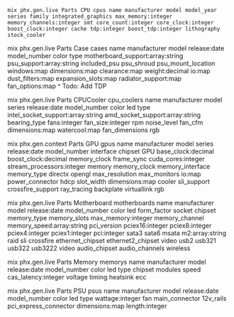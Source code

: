    mix phx.gen.live Parts CPU cpus name manufacturer model model_year series family integrated_graphics max_memory:integer memory_channels:integer smt core_count:integer core_clock:integer boost_clock:integer cache tdp:integer boost_tdp:integer lithography stock_cooler

mix phx.gen.live Parts Case cases name manufacturer model release:date model_number color type motherboard_support:array:string psu_support:array:string included_psu psu_shroud psu_mount_location windows:map dimensions:map clearance:map weight:decimal io:map dust_filters:map expansion_slots:map radiator_support:map fan_options:map
^ Todo: Add TDP


mix phx.gen.live Parts CPUCooler cpu_coolers name manufacturer model series release:date model_number color led type intel_socket_support:array:string amd_socket_support:array:string bearing_type fans:integer fan_size:integer rpm noise_level fan_cfm dimensions:map watercool:map fan_dimensions rgb

mix phx.gen.context Parts GPU gpus name manufacturer model series release:date model_number interface chipset GPU base_clock:decimal boost_clock:decimal memory_clock frame_sync cuda_cores:integer stream_processors:integer memory memory_clock memory_interface memory_type directx opengl max_resolution max_monitors io:map power_connector hdcp slot_width dimensions:map cooler sli_support crossfire_support ray_tracing backplate virtuallink rgb


mix phx.gen.live Parts Motherboard motherboards name manufacturer model release:date model_number color led  form_factor socket chipset memory_type memory_slots max_memory:integer memory_channel memory_speed:array:string pci_version pciex16:integer pciex8:integer pciex4:integer pciex1:integer pci:integer sata3 sata6 msata m2:array:string raid sli crossfire ethernet_chipset ethernet2_chipset video usb2 usb321 usb322 usb3222 video audio_chipset audio_channels wireless

mix phx.gen.live Parts Memory memorys name manufacturer model release:date model_number color led type chipset  modules speed cas_latency:integer voltage timing heatsink ecc

mix phx.gen.live Parts PSU psus name manufacturer model release:date model_number color led type wattage:integer fan main_connector 12v_rails pci_express_connector dimensions:map length:integer
